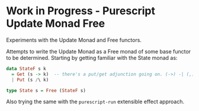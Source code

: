# Work in Progress - Purescript Update Monad Free

Experiments with the Update Monad and Free functors.

Attempts to write the Update Monad as a Free monad of some base functor to be determined. Starting by getting familiar with the State monad as:

```purescript
data StateF s k
  = Get (s -> k)  -- there's a put/get adjunction going on. (->) -| (,)
  | Put (s /\ k) 

type State s = Free (StateF s)
```

Also trying the same with the `purescript-run` extensible effect approach.